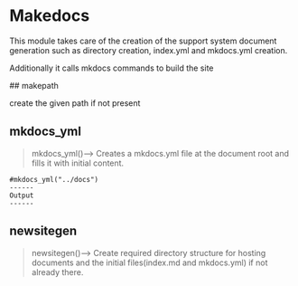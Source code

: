 <h1>Makedocs</h1>
<div class="markdown"><p>This module takes care of the creation of the support system document generation such as directory creation, index.yml and mkdocs.yml creation.</p>
<p>Additionally it calls mkdocs commands to build the site</p>
</div>
## makepath

create the given path if not present



## mkdocs_yml

> mkdocs_yml()–> Creates a mkdocs.yml file at the document root and fills it with initial content.




```
#mkdocs_yml("../docs")
------
Output
------

```

## newsitegen

> newsitegen()–> Create required directory structure for hosting documents and the initial files(index.md and mkdocs.yml) if not already there.




